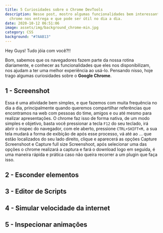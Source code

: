 ```yaml
---
title: 5 Curiosidades sobre o Chrome DevTools
description: Nesse post, mostro algumas funcionalidades bem interessantes que o
  chrome nos entrega e que pode ser útil no dia a dia.
date: 2020-10-12 06:51:06
image: assets/img/background_chrome-min.jpg
category: CSS
background: "#7AAB13"
---
```

Hey Guys! Tudo jóia com você?!!

Bom, sabemos que os navegadores fazem parte da nossa rotina diariamente, e conhecer as funcionalidades que eles nos disponibilizam, nos ajudam a ter uma melhor experiência ao usá-lo. Pensando nisso, hoje trago algumas curiosidades sobre o **Google Chrome**. 

## 1 - Screenshot

Essa é uma atividade bem simples, e que fazemos com muita frequência no dia a dia, principalmente quando queremos compartilhar referências que encontramos na web com pessoas do time, amigos e ou até mesmo para realizar apresentações. O chrome faz isso de forma nativa, de um modo simples e objetivo, basta você pressionar a tecla  `F12`  do seu teclado, irá abrir o inspec do navegador, com ele aberto, pressione `CTRL+SHIFT+M,` a sua tela mudará a forma de exibição de após esse processo, vá até ao ... que estão localizados do seu lado direito, clique e aparecerá as opções Capture Screenshoot e Capture full size Screenshoot, após selecionar uma das opções o chrome realizará a captura e fará o download logo em seguida, é uma maneira rápida e prática caso não queira recorrer a um plugin que faça isso.

## 2 - Esconder elementos

## 3 - Editor de Scripts

## 4 - Simular velocidade da internet

## 5 - Inspecionar animações